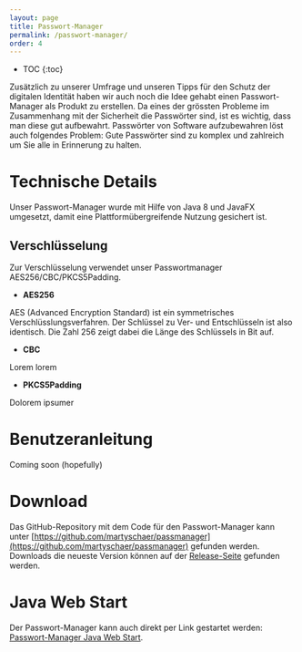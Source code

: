 ```yaml
---
layout: page
title: Passwort-Manager
permalink: /passwort-manager/
order: 4
---
```

* TOC
{:toc}

Zusätzlich zu unserer Umfrage und unseren Tipps für den Schutz der digitalen Identität haben wir auch noch die Idee gehabt einen Passwort-Manager als Produkt zu erstellen. Da eines der grössten Probleme im Zusammenhang mit der Sicherheit die Passwörter sind, ist es wichtig, dass man diese gut aufbewahrt.
Passwörter von Software aufzubewahren löst auch folgendes Problem: Gute Passwörter sind zu komplex und zahlreich um Sie alle in Erinnerung zu halten.

# Technische Details
Unser Passwort-Manager wurde mit Hilfe von Java 8 und JavaFX umgesetzt, damit eine Plattformübergreifende Nutzung gesichert ist.

## Verschlüsselung
Zur Verschlüsselung verwendet unser Passwortmanager AES256/CBC/PKCS5Padding.

 - **AES256**

AES (Advanced Encryption Standard) ist ein symmetrisches Verschlüsslungsverfahren. Der Schlüssel zu Ver- und Entschlüsseln ist also identisch. Die Zahl 256 zeigt dabei die Länge des Schlüssels in Bit auf.

 - **CBC**

 Lorem lorem

 - **PKCS5Padding**

 Dolorem ipsumer

# Benutzeranleitung
Coming soon (hopefully)

# Download
Das GitHub-Repository mit dem Code für den Passwort-Manager kann unter [https://github.com/martyschaer/passmanager](https://github.com/martyschaer/passmanager) gefunden werden. Downloads die neueste Version können auf der [Release-Seite](https://github.com/martyschaer/passmanager/releases/latest) gefunden werden.

# Java Web Start
Der Passwort-Manager kann auch direkt per Link gestartet werden: [Passwort-Manager Java Web Start](../webstart/passmanager-1.0-SNAPSHOT.jnlp).